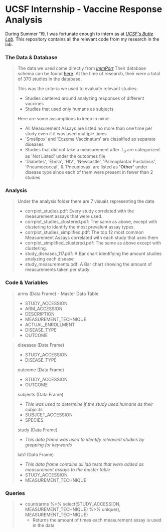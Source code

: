 # UCSF Internship - Vaccine Response Analysis

During Summer '19, I was fortunate enough to intern as at *[UCSF's Butte Lab](https://buttelab.ucsf.edu)*. This repository contains all the relevant code from my research in the lab.


### The Data & Database
> The data we used came directly from *[ImmPort](https://immport.org)* Their database schema can be found [here](https://www.immport.org/shared/dataModel). At the time of research, their were a total of 370 studies in the database. 
>
> This was the criteria we used to evaluate relevant studies:
> - Studies centered around analyzing responses of different vaccines<br>
> - Studies that used only humans as subjects
>
> Here are some assumptions to keep in mind:
> - All Measurement Assays are listed no more than one time per study even if it was used multiple times
> - 'Smallpox' and 'Eczema Vaccinatum' are classified as separate diseases 
> - Studies that did not take a measurement after T<sub>0</sub> are categorized as 'Not Listed' under the outcomes file
> - 'Diabetes', 'Ebola', 'HIV',  'Newcastle', 'Palmoplantar Pustulosis', 'Pneumococcal', & 'Pneumovax' are listed as **'Other'** under disease type since each of them were present in fewer than 2 studies

### Analysis
> Under the analysis folder there are 7 visuals representing the data
> - corrplot_studies.pdf: Every study correlated with the measurement assays that were used. 
> - corrplot_studies_clustered.pdf: The same as above, except with clustering to identify the most prevalent assay types.
> - corrplot_studies_simplified.pdf: The top 12 most common Measurement Assays correlated with each study that uses them
> - corrplot_simplified_clustered.pdf: The same as above except with clustering.
> - study_diseases_117.pdf: A Bar chart identifying the amount studies analyzing each disease 
> - study_measurements.pdf: A Bar chart showing the amount of measurements taken per study

### Code & Variables
> arms (Data Frame) - Master Data Table
> - STUDY_ACCESSION 
> - ARM_ACCESSION
> - DESCRIPTION
> - MEASUREMENT_TECHNIQUE
> - ACTUAL_ENROLLMENT
> - DISEASE_TYPE
> - OUTCOME 

> diseases (Data Frame)
> - STUDY_ACCESSION
> - DISEASE_TYPE
>
> outcome (Data Frame)
> - STUDY_ACCESSION
> - OUTCOME
> 
> subjects (Data Frame)
> - *This was used to determine if the study used humans as their subjects*
> - SUBJCET_ACCESSION
> - SPECIES
> 
> study (Data Frame)
> - *This data frame was used to identify releavent studies by grepping for keywords*
>
> lab1 (Data Frame)
> - *This data frame contains all lab tests that were added as measurement assays to the master table*
> - STUDY_ACCESSION
> - MEASUREMENT_TECHNIQUE

### Queries
> - count(arms %>% select(STUDY_ACCESSION, MEASUREMENT_TECHNIQUE) %>% unique(), MEASUREMENT_TECHNIQUE)
>   - Returns the amount of times each measurement assay is used in the data


